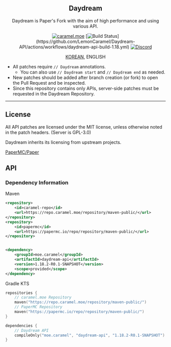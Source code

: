 <div align="center">

## Daydream

<p>Daydream is Paper's Fork with the aim of high performance and using various API.</p>

[![caramel.moe](https://img.shields.io/badge/made%20by.-caramel.moe-red)](https://caramel.moe)
[![Build Status](https://img.shields.io/github/workflow/status/LemonCaramel/Daydream-API/Build%20Daydream%20API%20(1.18))](https://github.com/LemonCaramel/Daydream-API/actions/workflows/daydream-api-build-1.18.yml)
[![Discord](https://img.shields.io/discord/534586842079821824.svg?label=use%20server&logo=discord&logoColor=ffffff&color=7389D8&labelColor=6A7EC2)](https://discord.gg/f9qGtYF)

[KOREAN](README.md), ENGLISH

</div>

- All patches require `// Daydream` annotations.
    - You can also use `// Daydream start` and `// Daydream end` as needed.
- New patches should be added after branch creation (or fork) to open the Pull Request and be inspected.
- Since this repository contains only APIs, server-side patches must be requested in the Daydream Repository.

---

## License

All API patches are licensed under the MIT license, unless otherwise noted in the patch headers. (Server is GPL-3.0)

Daydream inherits its licensing from upstream projects.

[PaperMC/Paper](https://github.com/PaperMC/Paper)

## API

### Dependency Information
Maven
```xml
<repository>
    <id>caramel-repo</id>
    <url>https://repo.caramel.moe/repository/maven-public/</url>
</repository>
<repository>
    <id>papermc</id>
    <url>https://papermc.io/repo/repository/maven-public/</url>
</repository>


<dependency>
    <groupId>moe.caramel</groupId>
    <artifactId>daydream-api</artifactId>
    <version>1.18.2-R0.1-SNAPSHOT</version>
    <scope>provided</scope>
</dependency>
```

Gradle KTS
```kotlin
repositories {
    // caramel.moe Repository
    maven("https://repo.caramel.moe/repository/maven-public/")
    // PaperMC Repository
    maven("https://papermc.io/repo/repository/maven-public/")
}

dependencies {
    // Daydream API
    compileOnly("moe.caramel", "daydream-api", "1.18.2-R0.1-SNAPSHOT")
}
```
